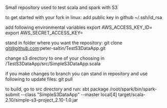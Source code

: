 Small repository used to test scala and spark with S3

to get started with your fork in linux:
add public key in github ~/.ssh/id_rsa

add following environmental variables
export AWS_ACCESS_KEY_ID=
export AWS_SECRET_ACCESS_KEY=

stand in folder where you want the repository:
git clone git@github.com:peter-saltin/TestS3DataApp.git

change s3 directory to one of your choosing in /TestS3DataApp/src/SimpleS3DataApp.scala

if you make changes to branch you can stand in repository and use following to update files:
git pull

to build, go to src directory and run:
sbt package
/root/spark/bin/spark-submit --class "SimpleS3DataApp" --master local[4] target/scala-2.10/simple-s3-project_2.10-1.0.jar
